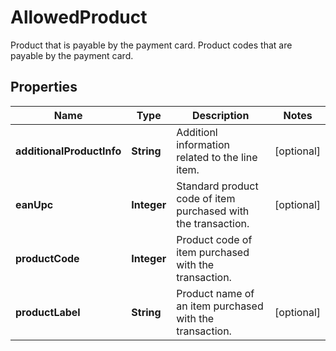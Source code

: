 

# AllowedProduct

Product that is payable by the payment card. Product codes that are payable by the payment card.

## Properties

| Name | Type | Description | Notes |
|------------ | ------------- | ------------- | -------------|
|**additionalProductInfo** | **String** | Additionl information related to the line item. |  [optional] |
|**eanUpc** | **Integer** | Standard product code of item purchased with the transaction. |  [optional] |
|**productCode** | **Integer** | Product code of item purchased with the transaction. |  |
|**productLabel** | **String** | Product name of an item purchased with the transaction. |  [optional] |



